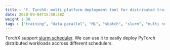 ```yaml
---
title : "f. TorchX: multi platform deployment tool for distributed training"
date: 2020-09-04T15:58:58Z
weight : 30
tags : ["training", "data parallel", "ML", "sbatch", "slurm", "multi node", "multi gpu"]
---
```

 
TorchX support [slurm scheduler](https://pytorch.org/torchx/latest/schedulers/slurm.html). We can use it to easily deploy PyTorch distributed workloads accross different schedulers.